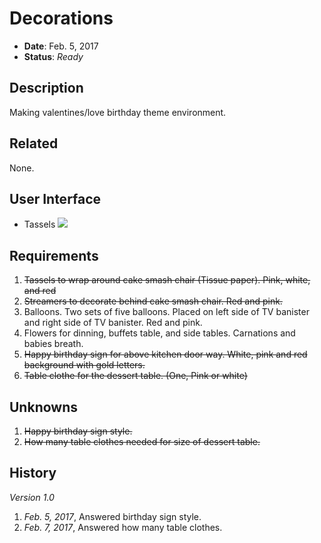 # Decorations

- **Date**: Feb. 5, 2017
- **Status**: *Ready*

## Description

Making valentines/love birthday theme environment.

## Related

None.

## User Interface

- Tassels ![](https://images.duckduckgo.com/iu/?u=http%3A%2F%2Fasmallsnippet.com%2Fwp-content%2Fuploads%2F2014%2F09%2FDSC_0112-Version-2-copy.jpg&f=1)

## Requirements

1. ~~Tassels to wrap around cake smash chair (Tissue paper). Pink, white, and red~~
2. ~~Streamers to decorate behind cake smash chair. Red and pink.~~
3. Balloons. Two sets of five balloons. Placed on left side of TV banister and right side of TV banister. Red and pink.
4. Flowers for dinning, buffets table, and side tables. Carnations and babies breath.
5. ~~Happy birthday sign for above kitchen door way. White, pink and red background with gold letters.~~
6. ~~Table clothe for the dessert table. (One, Pink or white)~~

## Unknowns

1. ~~Happy birthday sign style.~~
2. ~~How many table clothes needed for size of dessert table.~~

## History

*Version 1.0*

1. *Feb. 5, 2017*, Answered birthday sign style.
1. *Feb. 7, 2017*, Answered how many table clothes.

